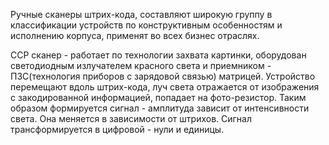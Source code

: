 Ручные сканеры штрих-кода, составляют широкую группу в классификации устройств по конструктивным особенностям и исполнению корпуса, применят во всех бизнес отраслях.

CCP сканер - работает по технологии захвата картинки, оборудован светодиодным излучателем красного света и приемником - ПЗС(технология приборов с зарядовой связью) матрицей. Устройство перемещают вдоль штрих-кода, луч света отражается от изображения с закодированной информацией, попадает на фото-резистор.
Таким образом формируется сигнал - амплитуда зависит от интенсивности света. Она меняется в зависимости от штрихов. Сигнал трансформируется в цифровой - нули и единицы.
